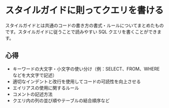 # スタイルガイドに則ってクエリを書ける

スタイルガイドとは共通のコードの書き方の書式・ルールについてまとめたものです。スタイルガイドに従うことで読みやすい SQL クエリを書くことができます。

## 心得

- キーワードの大文字・小文字の使い分け（例：SELECT、FROM、WHERE などを大文字で記述）
- 適切なインデントと改行を使用してコードの可読性を向上させる
- エイリアスの使用に関するルール
- コメントの記述方法
- クエリ内の列の並び順やテーブルの結合順序など
